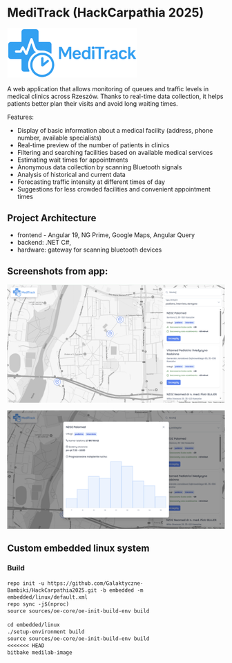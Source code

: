 # MediTrack (HackCarpathia 2025)

<img src="readme-images/MediTrack-logo.png" alt="MediTrack" style="width:300px;"/>

A web application that allows monitoring of queues and traffic levels in medical clinics across Rzeszów. Thanks to real-time data collection, it helps patients better plan their visits and avoid long waiting times.

Features:

- Display of basic information about a medical facility (address, phone number, available specialists)
- Real-time preview of the number of patients in clinics
- Filtering and searching facilities based on available medical services
- Estimating wait times for appointments
- Anonymous data collection by scanning Bluetooth signals
- Analysis of historical and current data
- Forecasting traffic intensity at different times of day
- Suggestions for less crowded facilities and convenient appointment times

## Project Architecture

- frontend - Angular 19, NG Prime, Google Maps, Angular Query
- backend: .NET C#,
- hardware: gateway for scanning bluetooth devices

## Screenshots from app:

![MediTrack - main page](readme-images/image.png)

![MediTrack - details](readme-images/image-1.png)


## Custom embedded linux system

### Build
```
repo init -u https://github.com/Galaktyczne-Bambiki/HackCarpathia2025.git -b embedded -m embedded/linux/default.xml
repo sync -j$(nproc)
source sources/oe-core/oe-init-build-env build

cd embedded/linux
./setup-environment build
source sources/oe-core/oe-init-build-env build
<<<<<<< HEAD
bitbake medilab-image
```
